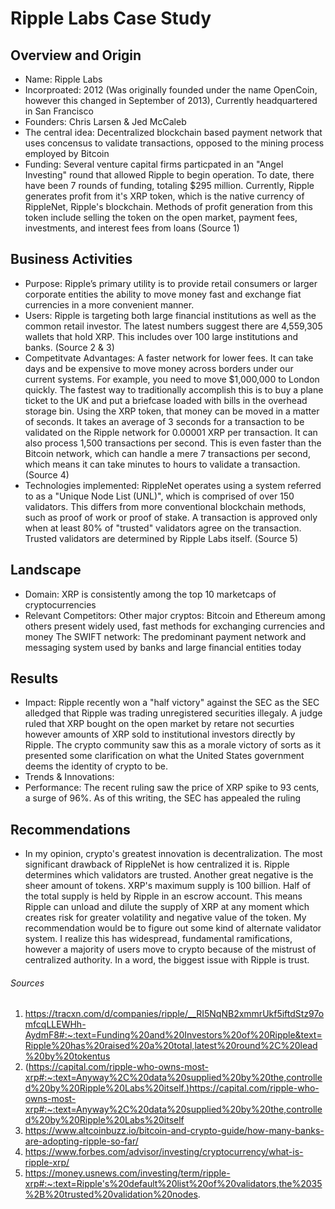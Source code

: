 # Ripple Labs Case Study

## Overview and Origin
* Name: Ripple Labs
* Incorproated: 2012 (Was originally founded under the name OpenCoin, however this changed in September of 2013), Currently headquartered in San Francisco
* Founders: Chris Larsen & Jed McCaleb
* The central idea: Decentralized blockchain based payment network that uses concensus to validate transactions, opposed to the mining process employed by Bitcoin
* Funding: Several venture capital firms particpated in an "Angel Investing" round that allowed Ripple to begin operation. To date, there have been 7 rounds of funding, totaling $295 million. Currently, Ripple generates profit from it's XRP token, which is
    the native currency of RippleNet, Ripple's blockchain. Methods of profit generation from this token include selling the token on the open market, payment fees, investments, and interest fees from loans (Source 1)

## Business Activities
* Purpose: Ripple’s primary utility is to provide retail consumers or larger corporate entities the ability to move money fast and exchange fiat currencies in a more convenient manner.
* Users: Ripple is targeting both large financial institutions as well as the common retail investor. The latest numbers suggest there are 4,559,305 wallets that hold XRP. This includes over 100 large institutions and banks. (Source 2 & 3)
* Competitvate Advantages: A faster network for lower fees. It can take days and be expensive to move money across borders under our current systems. For example, you need to move $1,000,000 to London quickly. The fastest way to traditionally accomplish this is to buy     a plane ticket to the UK and put a briefcase loaded with bills in the overhead storage bin. Using the XRP token, that money can be moved in a matter of seconds. It takes an average of 3 seconds for a transaction to be validated on the Ripple network for 0.00001 XRP     per transaction. It can also process 1,500 transactions per second. This is even faster than the Bitcoin network, which can handle a mere 7 transactions per second, which means it can take minutes to hours to validate a transaction. (Source 4)
* Technologies implemented: RippleNet operates using a system referred to as a "Unique Node List (UNL)", which is comprised of over 150 validators. This differs from more conventional blockchain methods, such as proof of work or proof of stake. A transaction is            approved only when at least 80% of "trusted" validators agree on the transaction. Trusted validators are determined by Ripple Labs itself. (Source 5)

## Landscape
* Domain: XRP is consistently among the top 10 marketcaps of cryptocurrencies 
* Relevant Competitors: 
  Other major cryptos: Bitcoin and Ethereum among others present widely used, fast methods for exchanging currencies and money
  The SWIFT network: The predominant payment network and messaging system used by banks and large financial entities today

 ## Results 
* Impact: Ripple recently won a "half victory" against the SEC as the SEC alledged that Ripple was trading unregistered securities illegaly. A judge ruled that XRP bought on the open market by retare not securties however amounts of XRP sold to institutional investors           directly by Ripple. The crypto community saw this as a morale victory of sorts as it presented some clarification on what the United States government deems the identity of crypto to be. 
* Trends & Innovations:
* Performance: The recent ruling saw the price of XRP spike to 93 cents, a surge of 96%. As of this writing, the SEC has appealed the ruling 

## Recommendations
* In my opinion, crypto's greatest innovation is decentralization. The most significant drawback of RippleNet is how centralized it is. Ripple determines which validators are trusted. Another great negative is the sheer amount of tokens. XRP's maximum supply is 100 billion. Half of the total supply is held by Ripple in an escrow account. This means Ripple can unload and dilute the supply of XRP at any moment which creates risk for greater volatility and negative value of the token. My recommendation would be to figure out some kind of alternate validator system. I realize this has widespread, fundamental ramifications, however a majority of users move to crypto because of the mistrust of centralized authority. In a word, the biggest issue with Ripple is trust. 





###### Sources
1. https://tracxn.com/d/companies/ripple/__RI5NqNB2xmmrUkf5iftdStz97omfcqLLEWHh-AydmF8#:~:text=Funding%20and%20Investors%20of%20Ripple&text=Ripple%20has%20raised%20a%20total,latest%20round%2C%20lead%20by%20tokentus
2. (https://capital.com/ripple-who-owns-most-xrp#:~:text=Anyway%2C%20data%20supplied%20by%20the,controlled%20by%20Ripple%20Labs%20itself.)https://capital.com/ripple-who-owns-most-xrp#:~:text=Anyway%2C%20data%20supplied%20by%20the,controlled%20by%20Ripple%20Labs%20itself
3. https://www.altcoinbuzz.io/bitcoin-and-crypto-guide/how-many-banks-are-adopting-ripple-so-far/
4. https://www.forbes.com/advisor/investing/cryptocurrency/what-is-ripple-xrp/
5. https://money.usnews.com/investing/term/ripple-xrp#:~:text=Ripple's%20default%20list%20of%20validators,the%2035%2B%20trusted%20validation%20nodes.
